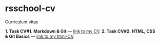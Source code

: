 # rsschool-cv
Сurriculum vitae

**1. Task CV#1. Markdown & Git** — [link to my CV](https://id2339.github.io/rsschool-cv/cv).
**2. Task CV#2. HTML, CSS & Git Basics** — [link to my html-CV](https://id2339.github.io/rsschool-cv).